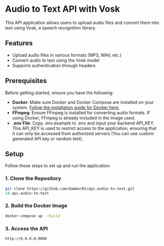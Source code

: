 # Audio to Text API with Vosk

This API application allows users to upload audio files and convert them into text using Vosk, a speech recognition library.

## Features

- Upload audio files in various formats (MP3, WAV, etc.)
- Convert audio to text using the Vosk model
- Supports authentication through headers

## Prerequisites

Before getting started, ensure you have the following:

- **Docker**: Make sure Docker and Docker Compose are installed on your system. [Follow the installation guide for Docker here.](https://docs.docker.com/get-docker/)
- **FFmpeg**: Ensure FFmpeg is installed for converting audio formats. If using Docker, FFmpeg is already included in the image used.
- **.env File**: Copy .env.example to .env and input your backend API_KEY. This API_KEY is used to restrict access to the application, ensuring that it can only be accessed from authorized servers (You can use custom generated API key or random text).

## Setup

Follow these steps to set up and run the application:

### 1. Clone the Repository

```bash
git clone https://github.com/dammar01/api-audio-to-text.git
cd api-audio-to-text
```

### 2. Build the Docker Image

```bash
docker-compose up --build
```

### 3. Access the API

```bash
http://0.0.0.0:8000
```
